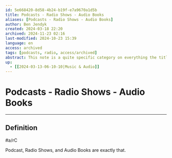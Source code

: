 ```yaml
---
id: 5e668420-8d58-4b24-b19f-e7a9670a1d5b
title: Podcasts - Radio Shows - Audio Books
aliases: [Podcasts - Radio Shows - Audio Books]
author: Ben Jendyk
created: 2024-03-18 22:20
archived: 2024-11-23 02:16
last-modified: 2024-10-23 15:39
language: en
access: archived
tags: [podcasts, radio, access/archived]
abstract: This note is a quite specific category on everything the title expresses.
up:
  - [[2024-03-13-06-10-10|Music & Audio]]
---
```


# Podcasts - Radio Shows - Audio Books

--- 

## Definition

#a/rC 

Podcast, Radio Shows, and Audio Books are exactly that.
